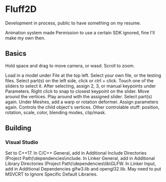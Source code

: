 # Fluff2D
Development in process, public to have something on my resume.

Animation system made 
Permission to use a certain SDK ignored, fine I'll make my own then.

## Basics
Hold space and drag to move camera, or wasd.
Scroll to zoom.

Load in a model under File at the top left.
	Select your own file, or the testing files.
Select part(s) on the left side, click or ctrl + click.
	Touch one of the sliders to select it.
	After selecting, assign 2, 3, or manual keypoints under Parameters.
	Right click to snap to closest keypoint on the slider.
	Move around the vertices.
	Play around with the assigned slider.
Select part(s) again.
	Under Meshes, add a warp or rotation deformer.
	Assign parameters again.
	Controls the child object's vertices.
Other controlable stuff: position, rotation, scale, color, blending modes, clip/mask.

## Building
### Visual Studio
Set to C++17.
In C/C++ General, add in Additional Include Directories (Project Path)\dependencies\include.
In Linker General, add in Additional Library Directories (Project Path)\dependencies\lib\GLFW.
In Linker Input, add in Additional Dependencies glfw3.lib and opengl32.lib.
May need to put MSVCRT to Ignore Specific Default Libraries.